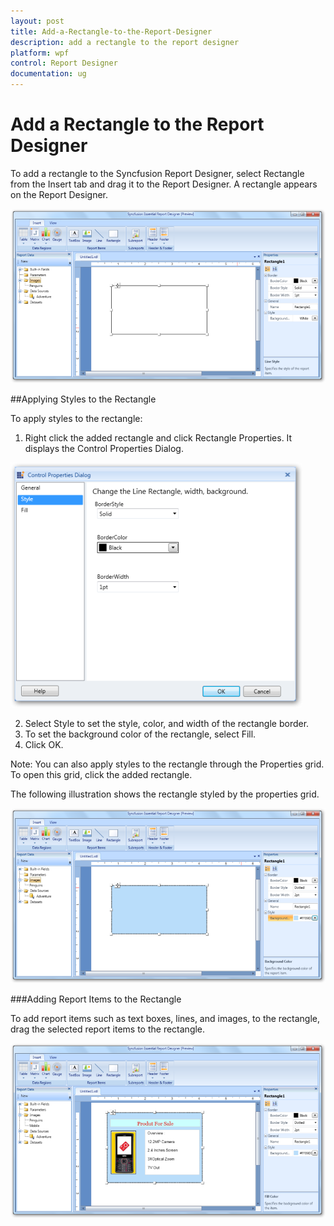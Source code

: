 ```yaml
---
layout: post
title: Add-a-Rectangle-to-the-Report-Designer
description: add a rectangle to the report designer
platform: wpf
control: Report Designer
documentation: ug
---
```


# Add a Rectangle to the Report Designer

To add a rectangle to the Syncfusion Report Designer, select Rectangle from the Insert tab and drag it to the Report Designer. A rectangle appears on the Report Designer.

![C:/Users/radhas/Desktop/DesignerDocument/sshot-33.png](Add-a-Rectangle-to-the-Report-Designer_images/Add-a-Rectangle-to-the-Report-Designer_img1.png)



##Applying Styles to the Rectangle

To apply styles to the rectangle:

1. Right click the added rectangle and click Rectangle Properties. It displays the Control Properties Dialog.

![C:/Users/radhas/Desktop/DesignerDocument/sshot-53.png](Add-a-Rectangle-to-the-Report-Designer_images/Add-a-Rectangle-to-the-Report-Designer_img2.png)



2. Select Style to set the style, color, and width of the rectangle border.
3. To set the background color of the rectangle, select Fill.
4. Click OK.



Note: You can also apply styles to the rectangle through the Properties grid. To open this grid, click the added rectangle.



The following illustration shows the rectangle styled by the properties grid.



![C:/Users/radhas/Desktop/DesignerDocument/sshot-34.png](Add-a-Rectangle-to-the-Report-Designer_images/Add-a-Rectangle-to-the-Report-Designer_img3.png)



###Adding Report Items to the Rectangle

To add report items such as text boxes, lines, and images, to the rectangle, drag the selected report items to the rectangle.



![C:/Users/radhas/Desktop/DesignerDocument/sshot-35.png](Add-a-Rectangle-to-the-Report-Designer_images/Add-a-Rectangle-to-the-Report-Designer_img4.png)



